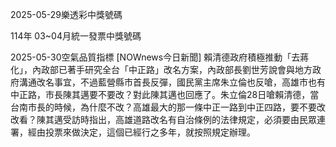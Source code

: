 
2025-05-29樂透彩中獎號碼

                                
114年 03~04月統一發票中獎號碼
                             
2025-05-30空氣品質指標
                              [NOWnews今日新聞] 賴清德政府積極推動「去蔣化」，內政部已著手研究全台「中正路」改名方案，內政部長劉世芳說會與地方政府溝通改名事宜，不過藍營縣市首長反彈，國民黨主席朱立倫也反嗆，高雄市也有中正路，市長陳其邁要不要改？對此陳其邁也回應了。朱立倫28日嗆賴清德，當台南市長的時候，為什麼不改？高雄最大的那一條中正一路到中正四路，要不要改改看？陳其邁受訪時指出，高雄道路改名有自治條例的法律規定，必須要由民眾連署，經由投票來做決定，這個已經行之多年，就按照規定辦理。